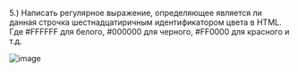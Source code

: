 5.) Написать регулярное выражение, определяющее является ли данная строчка шестнадцатиричным идентификатором цвета в HTML. Где #FFFFFF для белого, #000000 для черного, #FF0000 для красного и т.д.

![image](https://github.com/user-attachments/assets/90930b4b-3ad9-45fd-826c-98b1ea245835)
